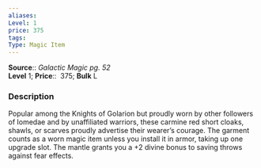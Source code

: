 ```yaml
---
aliases: 
Level: 1
price: 375
tags: 
Type: Magic Item
---
```

**Source**:: _Galactic Magic pg. 52_  
**Level** 1;
**Price**::  375; **Bulk** L

### Description

Popular among the Knights of Golarion but proudly worn by other followers of Iomedae and by unaffiliated warriors, these carmine red short cloaks, shawls, or scarves proudly advertise their wearer’s courage. The garment counts as a worn magic item unless you install it in armor, taking up one upgrade slot. The mantle grants you a +2 divine bonus to saving throws against fear effects.
